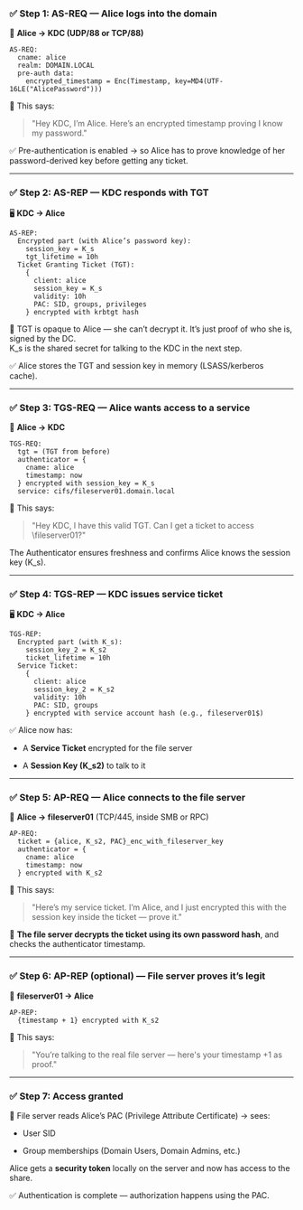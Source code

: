 ### ✅ Step 1: AS-REQ — Alice logs into the domain

🧑 **Alice → KDC (UDP/88 or TCP/88)**

```text
AS-REQ:
  cname: alice
  realm: DOMAIN.LOCAL
  pre-auth data:
    encrypted_timestamp = Enc(Timestamp, key=MD4(UTF-16LE("AlicePassword")))
```

🧠 This says:

> "Hey KDC, I’m Alice. Here’s an encrypted timestamp proving I know my password."

✅ Pre-authentication is enabled → so Alice has to prove knowledge of her password-derived key before getting any ticket.

---

### ✅ Step 2: AS-REP — KDC responds with TGT

🖥️ **KDC → Alice**

```text
AS-REP:
  Encrypted part (with Alice’s password key):
    session_key = K_s
    tgt_lifetime = 10h
  Ticket Granting Ticket (TGT):
    {
      client: alice
      session_key = K_s
      validity: 10h
      PAC: SID, groups, privileges
    } encrypted with krbtgt hash
```

🧠 TGT is opaque to Alice — she can’t decrypt it. It’s just proof of who she is, signed by the DC.  
K_s is the shared secret for talking to the KDC in the next step.

✅ Alice stores the TGT and session key in memory (LSASS/kerberos cache).

---

### ✅ Step 3: TGS-REQ — Alice wants access to a service

🧑 **Alice → KDC**

```text
TGS-REQ:
  tgt = (TGT from before)
  authenticator = {
    cname: alice
    timestamp: now
  } encrypted with session_key = K_s
  service: cifs/fileserver01.domain.local
```

🧠 This says:

> "Hey KDC, I have this valid TGT. Can I get a ticket to access \fileserver01?"

The Authenticator ensures freshness and confirms Alice knows the session key (K_s).

---

### ✅ Step 4: TGS-REP — KDC issues service ticket

🖥️ **KDC → Alice**

```text
TGS-REP:
  Encrypted part (with K_s):
    session_key_2 = K_s2
    ticket_lifetime = 10h
  Service Ticket:
    {
      client: alice
      session_key_2 = K_s2
      validity: 10h
      PAC: SID, groups
    } encrypted with service account hash (e.g., fileserver01$)

```

✅ Alice now has:

- A **Service Ticket** encrypted for the file server
    
- A **Session Key (K_s2)** to talk to it
    

---

### ✅ Step 5: AP-REQ — Alice connects to the file server

🧑 **Alice → fileserver01** (TCP/445, inside SMB or RPC)

```text
AP-REQ:
  ticket = {alice, K_s2, PAC}_enc_with_fileserver_key
  authenticator = {
    cname: alice
    timestamp: now
  } encrypted with K_s2
```

🧠 This says:

> "Here’s my service ticket. I’m Alice, and I just encrypted this with the session key inside the ticket — prove it."

📁 **The file server decrypts the ticket using its own password hash**, and checks the authenticator timestamp.

---

### ✅ Step 6: AP-REP (optional) — File server proves it’s legit

📁 **fileserver01 → Alice**
```text
AP-REP:
  {timestamp + 1} encrypted with K_s2
```

🧠 This says:

> "You’re talking to the real file server — here's your timestamp +1 as proof."

---

### ✅ Step 7: Access granted

📁 File server reads Alice’s PAC (Privilege Attribute Certificate) → sees:

- User SID
    
- Group memberships (Domain Users, Domain Admins, etc.)
    
Alice gets a **security token** locally on the server and now has access to the share.

✅ Authentication is complete — authorization happens using the PAC.